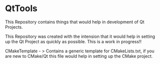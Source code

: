 # QtTools
This Repository contains things that would help in development of Qt Projects.

This Repository was created with the intension that it would help in setting up the Qt Project 
as quickly as possible. This is a work in progress!!


CMakeTemplate - > Contains a generic template for CMakeLists.txt, if you are new to CMake/Qt this file
would help in setting up the CMake project.
